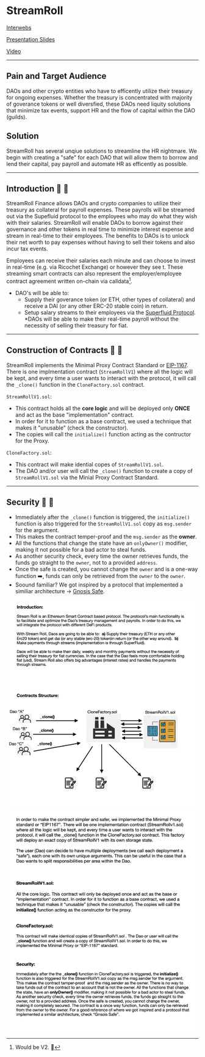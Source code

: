 # StreamRoll
[Interwebs](https://streamroll.netlify.app/)

[Presentation Slides](https://www.canva.com/design/DAEsGA41-_Y/6tE3j28XecoUz6mWRt5jJA/view#1)

[Video]()

---

## Pain and Target Audience
DAOs and other crypto entities who have to efficently utilize their treasury for ongoing expenses.  Whether the treasury is concentrated with majority of goverance tokens or well diversfied, these DAOs need liquity solutions that minimize tax events, support HR and the flow of capital within the DAO (guilds). 

## Solution
StreamRoll has several unqiue solutions to streamline the HR nightmare.  We begin with creating a "safe" for each DAO that will allow them to borrow and lend their capital, pay payroll and automate HR as efficently as possible. 


---
## Introduction :wave: :metal:

StreamRoll Finance allows DAOs and crypto companies to utilize their treasury as collateral for payroll expenses. These payrolls will be streamed out via the Supefluid protocol to the employees who may do what they wish with their salaries. StreamRoll will enable DAOs to borrow against their governance and other tokens in real time to minimize interest expense and stream in real-time to their employees. The benefits to DAOs is to unlock their net worth to pay expenses without having to sell their tokens and also incur tax events. 

Employees can receive their salaries each minute and can choose to invest in real-time (e.g. via Ricochet Exchange) or however they see t. These streaming smart contracts can also represent the employer/employee contract agreement written on-chain via calldata[^1]. 
* DAO's will be able to:
  * Supply their goverance token (or ETH, other types of collateral) and receive a DAI (or any other ERC-20 stable coin) in return.
  * Setup salary streams to their employees via the [Superfluid Protocol](https://docs.superfluid.finance/superfluid/docs/constant-flow-agreement).
  *DAOs will be able to make their real-time payroll without the necessity of selling their treasury for fiat. 



---
## Construction of Contracts :page_with_curl: :hammer:


StreamRoll implements the Minimal Proxy Contract Standard or [EIP-1167](https://eips.ethereum.org/EIPS/eip-1167). There is one implmentation contract (`StreamRollV1`) where all the logic will be kept, and every time a user wants to interact with the protocol, it will call the `_clone()` function in the `CloneFactory.sol` contract.

`StreamRollV1.sol`:
* This contract holds all the **core logic** and will be deployed only **ONCE** and act as the base "implementation" contract.
* In order for it to function as a base contract, we used a technique that makes it "unusable" (check the constructor).
* The copies will call the `initialize()` function acting as the contructor for the Proxy.

`CloneFactory.sol`:
* This contract will make idential copes of `StreamRollV1.sol`.
* The DAO and/or user will call the `_clone()` function to create a copy of `StreamRollV1.sol` via the Minial Proxy Contract Standard. 
---
## Security :closed_lock_with_key: :link:
* Immediately after the `_clone()` function is triggered, the `initialize()` function is also triggered for the `StreamRollV1.sol` copy as `msg.sender` for the argument. 
* This makes the contract temper-proof and the `msg.sender` as the **owner**. 
* All the functions that change the state have an `onlyOwner()` modifier, making it not possible for a bad actor to steal funds.
* As another security check, every time the owner retrieves funds, the funds go straight to the `owner`, not to a provided `address`. 
* Once the safe is created, you cannot change the `owner` and is a one-way function :arrow_right:, funds can only be retrieved from the `owner` to the `owner`.
* Soound familiar? We got inspired by a protocol that implemented a similiar architecture → [Gnosis Safe](https://gnosis-safe.io/).



[^1]: Would be V2. :checkered_flag:


<img src ="https://github.com/StreamRoll/streamroll/blob/master/images/im-1.png">
<img src ="https://github.com/StreamRoll/streamroll/blob/master/images/im-2.png">








